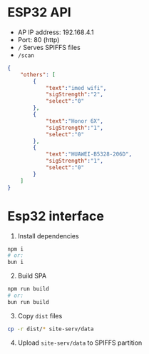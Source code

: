 # ESP32 API
+ AP IP address: 192.168.4.1
+ Port: 80 (http)
+ `/`
Serves SPIFFS files
+ `/scan`
```json
{
    "others": [
        {
            "text":"imed wifi",
            "sigStrength":"2",
            "select":"0"
        },
        {
            "text":"Honor 6X",
            "sigStrength":"1",
            "select":"0"
        },
        {
            "text":"HUAWEI-B5328-206D",
            "sigStrength":"1",
            "select":"0"
        }
    ]
}
```

# Esp32 interface
1. Install dependencies
```bash
npm i
# or:
bun i
```
2. Build SPA
```bash
npm run build
# or:
bun run build
```
3. Copy `dist` files
```bash
cp -r dist/* site-serv/data
```
4. Upload `site-serv/data` to SPIFFS partition

